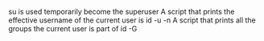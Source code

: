 su is used temporarily become the superuser
A script that prints the effective username of the current user is id -u -n
A script that prints all the groups the current user is part of id -G
